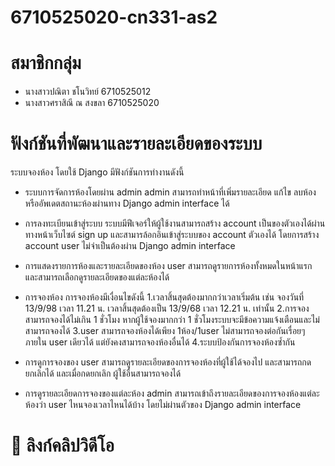 # 6710525020-cn331-as2
# สมาชิกกลุ่ม
- นางสาวปณิตา ชโนวิทย์ 6710525012
- นางสาวศราสิณี ณ สงขลา 6710525020

# ฟังก์ชันที่พัฒนาและรายละเอียดของระบบ
ระบบจองห้อง โดยใช้ Django มีฟังก์ชันการทำงานดังนี้
- ระบบการจัดการห้องโดยผ่าน admin
admin สามารถทำหน้าที่เพิ่มรายละเอียด แก้ไข ลบห้องหรืออัพเดตสถานะห้องผ่านทาง Django admin interface ได้

- การลงทะเบียนเข้าสู่ระบบ
ระบบมีฟีเจอร์ให้ผู้ใช้งานสามารถสร้าง account เป็นของตัวเองได้ผ่านทางหน้าเว็บไซต์ sign up และสามารล้อกอินเข้าสู่ระบบของ account ตัวเองได้ โดยการสร้าง account user ไม่จำเป็นต้องผ่าน Django admin interface

- การแสดงรายการห้องและรายละเอียดของห้อง
user สามารถดูรายการห้องทั้งหมดในหน้าแรก และสามารถเลือกดูรายละเอียดของแต่ละห้องได้

- การจองห้อง
การจองห้องมีเงื่อนไขดังนี้
1.เวลาสิ้นสุดต้องมากกว่าเวลาเริ่มต้น เช่น จองวันที่ 13/9/98 เวลา 11.21 น. เวลาสิ้นสุดต้องเป็น 13/9/68 เวลา 12.21 น. เท่านั้น
2.การจองสามารถจองได้ไม่เกิน 1 ชั่วโมง หากผู้ใช้จองมากกว่า 1 ชั่วโมงระบบจะมีข้อความแจ้งเตือนและไม่สามารถจองได้
3.user สามารถจองห้องได้เพียง 1ห้อง/1user ไม่สามารถจองต่อกันเรื่อยๆภายใน user เดียวได้ แต่ยังคงสามารถจองห้องอื่นได้
4.ระบบป้องกันการจองห้องซ้ำกัน

- การดูการจองของ user
สามารถดูรายละเอียดของการจองห้องที่ผู้ใช้ได้จองไป และสามารถกดยกเลิกได้ และเมื่อกดยกเลิก ผู้ใช้อื่นสามารถจองได้

- การดูรายละเอียดการจองของแต่ละห้อง
admin สามารถเข้าถึงรายละเอียดของการจองห้องแต่ละห้องว่า user ไหนจองเวลาไหนได้บ้าง โดยไม่ผ่านตัวของ Django admin interface
# 🔗 ลิงก์คลิปวิดีโอ
